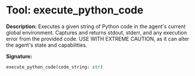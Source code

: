 # Tool: execute_python_code

**Description:**
Executes a given string of Python code in the agent's current global environment. Captures and returns stdout, stderr, and any execution error from the provided code. USE WITH EXTREME CAUTION, as it can alter the agent's state and capabilities.

**Signature:**
```python
execute_python_code(code_string: str)
```
